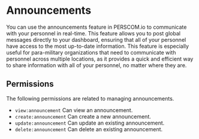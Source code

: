 # Announcements

You can use the announcements feature in PERSCOM.io to communicate with your personnel in real-time. This feature allows you to post global
messages directly to your dashboard, ensuring that all of your personnel have access to the most up-to-date information. This feature is
especially useful for para-military organizations that need to communicate with personnel across multiple locations, as it provides a quick
and efficient way to share information with all of your personnel, no matter where they are.

## Permissions

The following permissions are related to managing announcements.

- `view:announcement` Can view an announcement.
- `create:announcement` Can create a new announcement.
- `update:announcement` Can update an existing announcement.
- `delete:announcement` Can delete an existing announcement.
